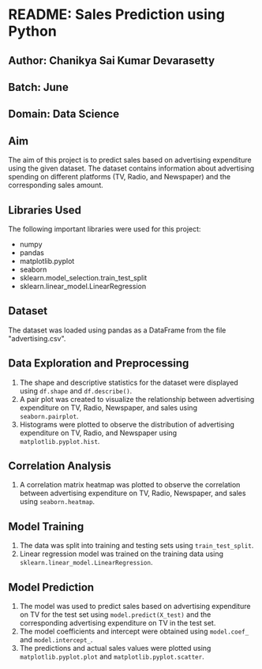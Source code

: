 # README: Sales Prediction using Python

## Author: Chanikya Sai Kumar Devarasetty

## Batch: June

## Domain: Data Science

## Aim

The aim of this project is to predict sales based on advertising expenditure using the given dataset. The dataset contains information about advertising spending on different platforms (TV, Radio, and Newspaper) and the corresponding sales amount.

## Libraries Used

The following important libraries were used for this project:

- numpy
- pandas
- matplotlib.pyplot
- seaborn
- sklearn.model_selection.train_test_split
- sklearn.linear_model.LinearRegression

## Dataset

The dataset was loaded using pandas as a DataFrame from the file "advertising.csv".

## Data Exploration and Preprocessing

1. The shape and descriptive statistics for the dataset were displayed using `df.shape` and `df.describe()`.
2. A pair plot was created to visualize the relationship between advertising expenditure on TV, Radio, Newspaper, and sales using `seaborn.pairplot`.
3. Histograms were plotted to observe the distribution of advertising expenditure on TV, Radio, and Newspaper using `matplotlib.pyplot.hist`.

## Correlation Analysis

1. A correlation matrix heatmap was plotted to observe the correlation between advertising expenditure on TV, Radio, Newspaper, and sales using `seaborn.heatmap`.

## Model Training

1. The data was split into training and testing sets using `train_test_split`.
2. Linear regression model was trained on the training data using `sklearn.linear_model.LinearRegression`.

## Model Prediction

1. The model was used to predict sales based on advertising expenditure on TV for the test set using `model.predict(X_test)` and the corresponding advertising expenditure on TV in the test set.
2. The model coefficients and intercept were obtained using `model.coef_` and `model.intercept_`.
3. The predictions and actual sales values were plotted using `matplotlib.pyplot.plot` and `matplotlib.pyplot.scatter`.
